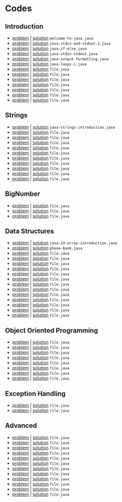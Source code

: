 # Codes
## Introduction
- [problem](https://www.hackerrank.com/challenges/welcome-to-java) | [solution](welcome-to-java.java) `welcome-to-java.java`
- [problem](https://www.hackerrank.com/challenges/java-stdin-and-stdout-1) | [solution](java-stdin-and-stdout-1.java) `java-stdin-and-stdout-1.java`
- [problem](https://www.hackerrank.com/challenges/java-if-else) | [solution](java-if-else.java) `java-if-else.java`
- [problem](https://www.hackerrank.com/challenges/java-stdin-stdout) | [solution](java-stdin-stdout.java) `java-stdin-stdout.java`
- [problem](https://www.hackerrank.com/challenges/java-output-formatting) | [solution](java-output-formatting.java) `java-output-formatting.java`
- [problem](https://www.hackerrank.com/challenges/java-loops-i) | [solution](java-loops-i.java) `java-loops-i.java`
- [problem](link) | [solution](file.java) `file.java`
- [problem](link) | [solution](file.java) `file.java`
- [problem](link) | [solution](file.java) `file.java`
- [problem](link) | [solution](file.java) `file.java`
- [problem](link) | [solution](file.java) `file.java`
- [problem](link) | [solution](file.java) `file.java`
- [problem](link) | [solution](file.java) `file.java`
## Strings
- [problem](https://www.hackerrank.com/challenges/java-strings-introduction) | [solution](java-strings-introduction.java) `java-strings-introduction.java`
- [problem](link) | [solution](file.java) `file.java`
- [problem](link) | [solution](file.java) `file.java`
- [problem](link) | [solution](file.java) `file.java`
- [problem](link) | [solution](file.java) `file.java`
- [problem](link) | [solution](file.java) `file.java`
- [problem](link) | [solution](file.java) `file.java`
- [problem](link) | [solution](file.java) `file.java`
- [problem](link) | [solution](file.java) `file.java`
- [problem](link) | [solution](file.java) `file.java`
- [problem](link) | [solution](file.java) `file.java`
## BigNumber
- [problem](link) | [solution](file.java) `file.java`
- [problem](link) | [solution](file.java) `file.java`
- [problem](link) | [solution](file.java) `file.java`
## Data Structures
- [problem](https://www.hackerrank.com/challenges/java-1d-array-introduction) | [solution](java-1d-array-introduction.java) `java-1d-array-introduction.java`
- [problem](https://www.hackerrank.com/challenges/phone-book) | [solution](phone-book.java) `phone-book.java`
- [problem](link) | [solution](file.java) `file.java`
- [problem](link) | [solution](file.java) `file.java`
- [problem](link) | [solution](file.java) `file.java`
- [problem](link) | [solution](file.java) `file.java`
- [problem](link) | [solution](file.java) `file.java`
- [problem](link) | [solution](file.java) `file.java`
- [problem](link) | [solution](file.java) `file.java`
- [problem](link) | [solution](file.java) `file.java`
- [problem](link) | [solution](file.java) `file.java`
- [problem](link) | [solution](file.java) `file.java`
- [problem](link) | [solution](file.java) `file.java`
- [problem](link) | [solution](file.java) `file.java`
- [problem](link) | [solution](file.java) `file.java`
## Object Oriented Programming
- [problem](link) | [solution](file.java) `file.java`
- [problem](link) | [solution](file.java) `file.java`
- [problem](link) | [solution](file.java) `file.java`
- [problem](link) | [solution](file.java) `file.java`
- [problem](link) | [solution](file.java) `file.java`
- [problem](link) | [solution](file.java) `file.java`
- [problem](link) | [solution](file.java) `file.java`
- [problem](link) | [solution](file.java) `file.java`
## Exception Handling
- [problem](link) | [solution](file.java) `file.java`
- [problem](link) | [solution](file.java) `file.java`
## Advanced
- [problem](link) | [solution](file.java) `file.java`
- [problem](link) | [solution](file.java) `file.java`
- [problem](link) | [solution](file.java) `file.java`
- [problem](link) | [solution](file.java) `file.java`
- [problem](link) | [solution](file.java) `file.java`
- [problem](link) | [solution](file.java) `file.java`
- [problem](link) | [solution](file.java) `file.java`
- [problem](link) | [solution](file.java) `file.java`
- [problem](link) | [solution](file.java) `file.java`
- [problem](link) | [solution](file.java) `file.java`
- [problem](link) | [solution](file.java) `file.java`
- [problem](link) | [solution](file.java) `file.java`